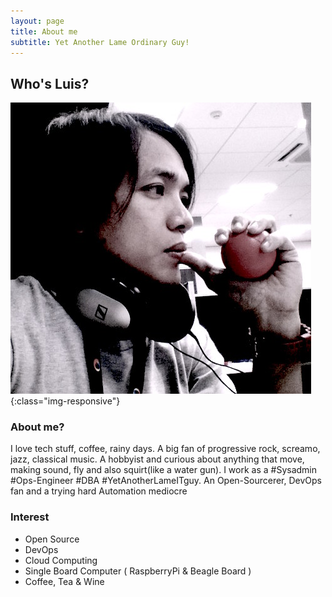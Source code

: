 ```yaml
---
layout: page
title: About me
subtitle: Yet Another Lame Ordinary Guy!
---
```


## Who's Luis?  

![Luis](/img/lla.jpg){:class="img-responsive"}

### About me? 

I love tech stuff, coffee, rainy days. A big fan of progressive rock, screamo, jazz, classical music. A hobbyist and curious about anything that move, making sound, fly and also squirt(like a water gun). I work as a #Sysadmin #Ops-Engineer #DBA #YetAnotherLameITguy. An Open-Sourcerer, DevOps fan and a trying hard Automation mediocre


### Interest

- Open Source 
- DevOps
- Cloud Computing
- Single Board Computer ( RaspberryPi & Beagle Board )
- Coffee, Tea & Wine

